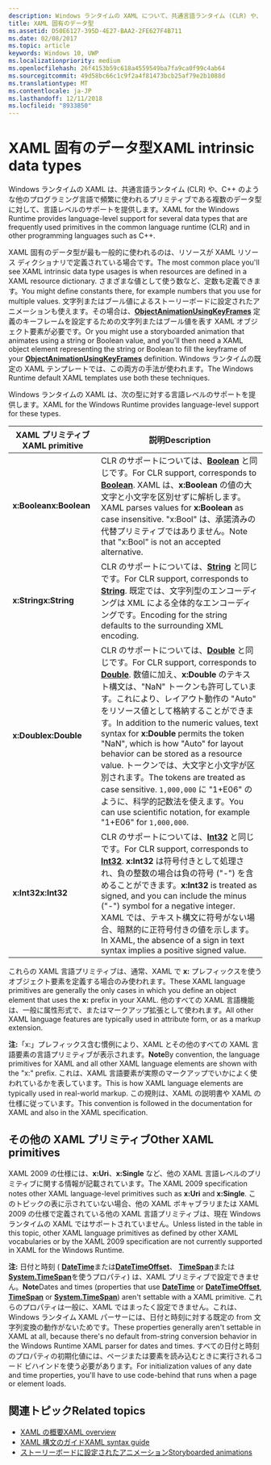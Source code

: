 ```yaml
---
description: Windows ランタイムの XAML について、共通言語ランタイム (CLR) や、C++ のような他のプログラミング言語での特定のデータ型に対する言語レベルのサポートの一覧を示します。
title: XAML 固有のデータ型
ms.assetid: D50E6127-395D-4E27-BAA2-2FE627F4B711
ms.date: 02/08/2017
ms.topic: article
keywords: Windows 10, UWP
ms.localizationpriority: medium
ms.openlocfilehash: 26f4153b59c618a4559549ba7fa9ca0f99c4ab64
ms.sourcegitcommit: 49d58bc66c1c9f2a4f81473bcb25af79e2b1088d
ms.translationtype: MT
ms.contentlocale: ja-JP
ms.lasthandoff: 12/11/2018
ms.locfileid: "8933850"
---
```

# <a name="xaml-intrinsic-data-types"></a><span data-ttu-id="2eaa8-104">XAML 固有のデータ型</span><span class="sxs-lookup"><span data-stu-id="2eaa8-104">XAML intrinsic data types</span></span>


<span data-ttu-id="2eaa8-105">Windows ランタイムの XAML は、共通言語ランタイム (CLR) や、C++ のような他のプログラミング言語で頻繁に使われるプリミティブである複数のデータ型に対して、言語レベルのサポートを提供します。</span><span class="sxs-lookup"><span data-stu-id="2eaa8-105">XAML for the Windows Runtime provides language-level support for several data types that are frequently used primitives in the common language runtime (CLR) and in other programming languages such as C++.</span></span>

<span data-ttu-id="2eaa8-106">XAML 固有のデータ型が最も一般的に使われるのは、リソースが XAML リソース ディクショナリで定義されている場合です。</span><span class="sxs-lookup"><span data-stu-id="2eaa8-106">The most common place you'll see XAML intrinsic data type usages is when resources are defined in a XAML resource dictionary.</span></span> <span data-ttu-id="2eaa8-107">さまざまな値として使う数など、定数も定義できます。</span><span class="sxs-lookup"><span data-stu-id="2eaa8-107">You might define constants there, for example numbers that you use for multiple values.</span></span> <span data-ttu-id="2eaa8-108">文字列またはブール値によるストーリーボードに設定されたアニメーションも使えます。その場合は、[**ObjectAnimationUsingKeyFrames**](https://msdn.microsoft.com/library/windows/apps/br210320) 定義のキーフレームを設定するための文字列またはブール値を表す XAML オブジェクト要素が必要です。</span><span class="sxs-lookup"><span data-stu-id="2eaa8-108">Or you might use a storyboarded animation that animates using a string or Boolean value, and you'll then need a XAML object element representing the string or Boolean to fill the keyframe of your [**ObjectAnimationUsingKeyFrames**](https://msdn.microsoft.com/library/windows/apps/br210320) definition.</span></span> <span data-ttu-id="2eaa8-109">Windows ランタイムの既定の XAML テンプレートでは、この両方の手法が使われます。</span><span class="sxs-lookup"><span data-stu-id="2eaa8-109">The Windows Runtime default XAML templates use both these techniques.</span></span>

<span data-ttu-id="2eaa8-110">Windows ランタイムの XAML は、次の型に対する言語レベルのサポートを提供します。</span><span class="sxs-lookup"><span data-stu-id="2eaa8-110">XAML for the Windows Runtime provides language-level support for these types.</span></span>

| <span data-ttu-id="2eaa8-111">XAML プリミティブ</span><span class="sxs-lookup"><span data-stu-id="2eaa8-111">XAML primitive</span></span> | <span data-ttu-id="2eaa8-112">説明</span><span class="sxs-lookup"><span data-stu-id="2eaa8-112">Description</span></span> |
|-------|-------------|
| **<span data-ttu-id="2eaa8-113">x:Boolean</span><span class="sxs-lookup"><span data-stu-id="2eaa8-113">x:Boolean</span></span>**  | <span data-ttu-id="2eaa8-114">CLR のサポートについては、[**Boolean**](https://msdn.microsoft.com/library/windows/apps/xaml/system.boolean.aspx) と同じです。</span><span class="sxs-lookup"><span data-stu-id="2eaa8-114">For CLR support, corresponds to [**Boolean**](https://msdn.microsoft.com/library/windows/apps/xaml/system.boolean.aspx).</span></span> <span data-ttu-id="2eaa8-115">XAML は、**x:Boolean** の値の大文字と小文字を区別せずに解析します。</span><span class="sxs-lookup"><span data-stu-id="2eaa8-115">XAML parses values for **x:Boolean** as case insensitive.</span></span> <span data-ttu-id="2eaa8-116">"x:Bool" は、承諾済みの代替プリミティブではありません。</span><span class="sxs-lookup"><span data-stu-id="2eaa8-116">Note that "x:Bool" is not an accepted alternative.</span></span> |
| **<span data-ttu-id="2eaa8-117">x:String</span><span class="sxs-lookup"><span data-stu-id="2eaa8-117">x:String</span></span>**   | <span data-ttu-id="2eaa8-118">CLR のサポートについては、[**String**](https://msdn.microsoft.com/library/windows/apps/xaml/system.string.aspx) と同じです。</span><span class="sxs-lookup"><span data-stu-id="2eaa8-118">For CLR support, corresponds to [**String**](https://msdn.microsoft.com/library/windows/apps/xaml/system.string.aspx).</span></span> <span data-ttu-id="2eaa8-119">既定では、文字列型のエンコーディングは XML による全体的なエンコーディングです。</span><span class="sxs-lookup"><span data-stu-id="2eaa8-119">Encoding for the string defaults to the surrounding XML encoding.</span></span> |
| **<span data-ttu-id="2eaa8-120">x:Double</span><span class="sxs-lookup"><span data-stu-id="2eaa8-120">x:Double</span></span>**   | <span data-ttu-id="2eaa8-121">CLR のサポートについては、[**Double**](https://msdn.microsoft.com/library/windows/apps/xaml/system.double.aspx) と同じです。</span><span class="sxs-lookup"><span data-stu-id="2eaa8-121">For CLR support, corresponds to [**Double**](https://msdn.microsoft.com/library/windows/apps/xaml/system.double.aspx).</span></span> <span data-ttu-id="2eaa8-122">数値に加え、**x:Double** のテキスト構文は、"NaN" トークンも許可しています。これにより、レイアウト動作の "Auto" をリソース値として格納することができます。</span><span class="sxs-lookup"><span data-stu-id="2eaa8-122">In addition to the numeric values, text syntax for **x:Double** permits the token "NaN", which is how "Auto" for layout behavior can be stored as a resource value.</span></span> <span data-ttu-id="2eaa8-123">トークンでは、大文字と小文字が区別されます。</span><span class="sxs-lookup"><span data-stu-id="2eaa8-123">The tokens are treated as case sensitive.</span></span> <span data-ttu-id="2eaa8-124">`1,000,000` に "1+E06" のように、科学的記数法を使えます。</span><span class="sxs-lookup"><span data-stu-id="2eaa8-124">You can use scientific notation, for example "1+E06" for `1,000,000`.</span></span> |
| **<span data-ttu-id="2eaa8-125">x:Int32</span><span class="sxs-lookup"><span data-stu-id="2eaa8-125">x:Int32</span></span>**    | <span data-ttu-id="2eaa8-126">CLR のサポートについては、[**Int32**](https://msdn.microsoft.com/library/windows/apps/xaml/system.int32.aspx) と同じです。</span><span class="sxs-lookup"><span data-stu-id="2eaa8-126">For CLR support, corresponds to [**Int32**](https://msdn.microsoft.com/library/windows/apps/xaml/system.int32.aspx).</span></span> <span data-ttu-id="2eaa8-127">**x:Int32** は符号付きとして処理され、負の整数の場合は負の符号 ("-") を含めることができます。</span><span class="sxs-lookup"><span data-stu-id="2eaa8-127">**x:Int32** is treated as signed, and you can include the minus ("-") symbol for a negative integer.</span></span> <span data-ttu-id="2eaa8-128">XAML では、テキスト構文に符号がない場合、暗黙的に正符号付きの値を示します。</span><span class="sxs-lookup"><span data-stu-id="2eaa8-128">In XAML, the absence of a sign in text syntax implies a positive signed value.</span></span> |

<span data-ttu-id="2eaa8-129">これらの XAML 言語プリミティブは、通常、XAML で **x:** プレフィックスを使うオブジェクト要素を定義する場合のみ使われます。</span><span class="sxs-lookup"><span data-stu-id="2eaa8-129">These XAML language primitives are generally the only cases in which you define an object element that uses the **x:** prefix in your XAML.</span></span> <span data-ttu-id="2eaa8-130">他のすべての XAML 言語機能は、一般に属性形式で、またはマークアップ拡張として使われます。</span><span class="sxs-lookup"><span data-stu-id="2eaa8-130">All other XAML language features are typically used in attribute form, or as a markup extension.</span></span>

<span data-ttu-id="2eaa8-131">**注:**「x:」プレフィックス含む慣例により、XAML とその他のすべての XAML 言語要素の言語プリミティブが表示されます。</span><span class="sxs-lookup"><span data-stu-id="2eaa8-131">**Note**By convention, the language primitives for XAML and all other XAML language elements are shown with the "x:" prefix.</span></span> <span data-ttu-id="2eaa8-132">これは、XAML 言語要素が実際のマークアップでいかによく使われているかを表しています。</span><span class="sxs-lookup"><span data-stu-id="2eaa8-132">This is how XAML language elements are typically used in real-world markup.</span></span> <span data-ttu-id="2eaa8-133">この規則は、XAML の説明書や XAML の仕様に従っています。</span><span class="sxs-lookup"><span data-stu-id="2eaa8-133">This convention is followed in the documentation for XAML and also in the XAML specification.</span></span>

## <a name="other-xaml-primitives"></a><span data-ttu-id="2eaa8-134">その他の XAML プリミティブ</span><span class="sxs-lookup"><span data-stu-id="2eaa8-134">Other XAML primitives</span></span>

<span data-ttu-id="2eaa8-135">XAML 2009 の仕様には、**x:Uri**、**x:Single** など、他の XAML 言語レベルのプリミティブに関する情報が記載されています。</span><span class="sxs-lookup"><span data-stu-id="2eaa8-135">The XAML 2009 specification notes other XAML language-level primitives such as **x:Uri** and **x:Single**.</span></span> <span data-ttu-id="2eaa8-136">このトピックの表に示されていない場合、他の XAML ボキャブラリまたは XAML 2009 の仕様で定義されている他の XAML 言語プリミティブは、現在 Windows ランタイムの XAML ではサポートされていません。</span><span class="sxs-lookup"><span data-stu-id="2eaa8-136">Unless listed in the table in this topic, other XAML language primitives as defined by other XAML vocabularies or by the XAML 2009 specification are not currently supported in XAML for the Windows Runtime.</span></span>

<span data-ttu-id="2eaa8-137">**注:** 日付と時刻 ( [**DateTime**](https://msdn.microsoft.com/library/windows/apps/br206576)または[**DateTimeOffset**](https://msdn.microsoft.com/library/windows/apps/xaml/system.datetimeoffset.aspx)、 [**TimeSpan**](https://msdn.microsoft.com/library/windows/apps/br225996)または[**System.TimeSpan**](https://msdn.microsoft.com/library/windows/apps/xaml/system.timespan.aspx)を使うプロパティ) は、XAML プリミティブで設定できません。</span><span class="sxs-lookup"><span data-stu-id="2eaa8-137">**Note**Dates and times (properties that use [**DateTime**](https://msdn.microsoft.com/library/windows/apps/br206576) or [**DateTimeOffset**](https://msdn.microsoft.com/library/windows/apps/xaml/system.datetimeoffset.aspx), [**TimeSpan**](https://msdn.microsoft.com/library/windows/apps/br225996) or [**System.TimeSpan**](https://msdn.microsoft.com/library/windows/apps/xaml/system.timespan.aspx)) aren't settable with a XAML primitive.</span></span> <span data-ttu-id="2eaa8-138">これらのプロパティは一般に、XAML ではまったく設定できません。これは、Windows ランタイム XAML パーサーには、日付と時刻に対する既定の from 文字列変換の動作がないためです。</span><span class="sxs-lookup"><span data-stu-id="2eaa8-138">These properties generally aren't settable in XAML at all, because there's no default from-string conversion behavior in the Windows Runtime XAML parser for dates and times.</span></span> <span data-ttu-id="2eaa8-139">すべての日付と時刻のプロパティの初期化値には、ページまたは要素を読み込むときに実行されるコード ビハインドを使う必要があります。</span><span class="sxs-lookup"><span data-stu-id="2eaa8-139">For initialization values of any date and time properties, you'll have to use code-behind that runs when a page or element loads.</span></span>

## <a name="related-topics"></a><span data-ttu-id="2eaa8-140">関連トピック</span><span class="sxs-lookup"><span data-stu-id="2eaa8-140">Related topics</span></span>

* [<span data-ttu-id="2eaa8-141">XAML の概要</span><span class="sxs-lookup"><span data-stu-id="2eaa8-141">XAML overview</span></span>](xaml-overview.md)
* [<span data-ttu-id="2eaa8-142">XAML 構文のガイド</span><span class="sxs-lookup"><span data-stu-id="2eaa8-142">XAML syntax guide</span></span>](xaml-syntax-guide.md)
* [<span data-ttu-id="2eaa8-143">ストーリーボードに設定されたアニメーション</span><span class="sxs-lookup"><span data-stu-id="2eaa8-143">Storyboarded animations</span></span>](https://msdn.microsoft.com/library/windows/apps/mt187354)
 

